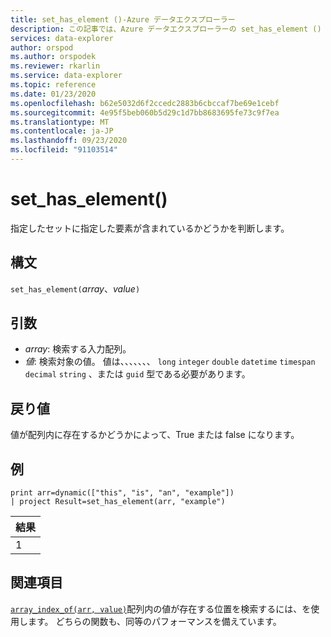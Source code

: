 ```yaml
---
title: set_has_element ()-Azure データエクスプローラー
description: この記事では、Azure データエクスプローラーの set_has_element () について説明します。
services: data-explorer
author: orspod
ms.author: orspodek
ms.reviewer: rkarlin
ms.service: data-explorer
ms.topic: reference
ms.date: 01/23/2020
ms.openlocfilehash: b62e5032d6f2ccedc2883b6cbccaf7be69e1cebf
ms.sourcegitcommit: 4e95f5beb060b5d29c1d7bb8683695fe73c9f7ea
ms.translationtype: MT
ms.contentlocale: ja-JP
ms.lasthandoff: 09/23/2020
ms.locfileid: "91103514"
---
```

# <a name="set_has_element"></a>set_has_element()

指定したセットに指定した要素が含まれているかどうかを判断します。

## <a name="syntax"></a>構文

`set_has_element(`*array*、*value*`)`

## <a name="arguments"></a>引数

* *array*: 検索する入力配列。
* *値*: 検索対象の値。 値は、、、、、、、 `long` `integer` `double` `datetime` `timespan` `decimal` `string` 、または `guid` 型である必要があります。

## <a name="returns"></a>戻り値

値が配列内に存在するかどうかによって、True または false になります。

## <a name="example"></a>例

<!-- csl: https://help.kusto.windows.net:443/Samples -->
```kusto
print arr=dynamic(["this", "is", "an", "example"]) 
| project Result=set_has_element(arr, "example")
```

|結果|
|---|
|1|

## <a name="see-also"></a>関連項目

[`array_index_of(arr, value)`](arrayindexoffunction.md)配列内の値が存在する位置を検索するには、を使用します。 どちらの関数も、同等のパフォーマンスを備えています。
